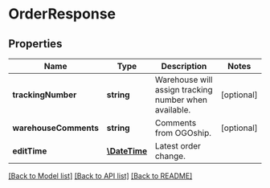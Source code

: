 # OrderResponse

## Properties
Name | Type | Description | Notes
------------ | ------------- | ------------- | -------------
**trackingNumber** | **string** | Warehouse will assign tracking number when available. | [optional] 
**warehouseComments** | **string** | Comments from OGOship. | [optional] 
**editTime** | [**\DateTime**](\DateTime.md) | Latest order change. | 

[[Back to Model list]](../README.md#documentation-for-models) [[Back to API list]](../README.md#documentation-for-api-endpoints) [[Back to README]](../README.md)



